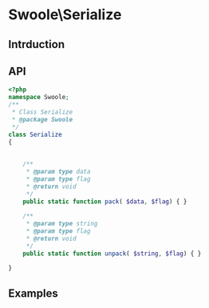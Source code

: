 # Swoole\Serialize

## Intrduction

## API

```php
<?php
namespace Swoole;
/**
 * Class Serialize
 * @package Swoole
 */
class Serialize
{
    
    
    /**
     * @param type data
     * @param type flag
     * @return void
     */
    public static function pack( $data, $flag) { }
    
    /**
     * @param type string
     * @param type flag
     * @return void
     */
    public static function unpack( $string, $flag) { }
    
}


```

## Examples

